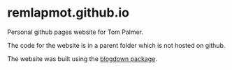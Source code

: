 # remlapmot.github.io

Personal github pages website for Tom Palmer.

The code for the website is in a parent folder which is not hosted on github. 

The website was built using the [blogdown package](https://bookdown.org/yihui/blogdown/).